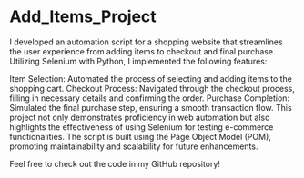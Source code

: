 # Add_Items_Project
I developed an automation script for a shopping website that streamlines the user experience from adding items to checkout and final purchase. 
Utilizing Selenium with Python, I implemented the following features:

Item Selection: Automated the process of selecting and adding items to the shopping cart.
Checkout Process: Navigated through the checkout process, filling in necessary details and confirming the order.
Purchase Completion: Simulated the final purchase step, ensuring a smooth transaction flow.
This project not only demonstrates proficiency in web automation but also highlights the effectiveness of using Selenium for testing e-commerce functionalities. The script is built using the Page Object Model (POM), promoting maintainability and scalability for future enhancements.

Feel free to check out the code in my GitHub repository!
